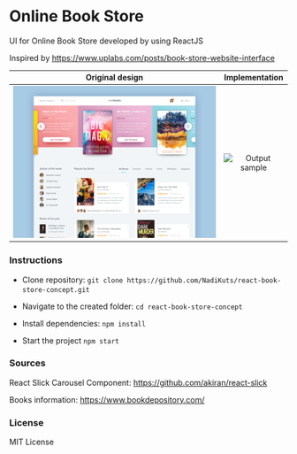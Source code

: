# Online Book Store
UI for Online Book Store developed by using ReactJS

Inspired by https://www.uplabs.com/posts/book-store-website-interface

|      Original design      |    Implementation    |
| ------------------------- |:--------------------:|
| ![alt text](original_design.png)|![Output sample](booksGIF.gif) |

### Instructions
- Clone repository: `git clone https://github.com/NadiKuts/react-book-store-concept.git`

- Navigate to the created folder: `cd react-book-store-concept`

- Install dependencies: `npm install`

- Start the project `npm start`

### Sources
React Slick Carousel Component:
https://github.com/akiran/react-slick

Books information:
https://www.bookdepository.com/

### License
MIT License
